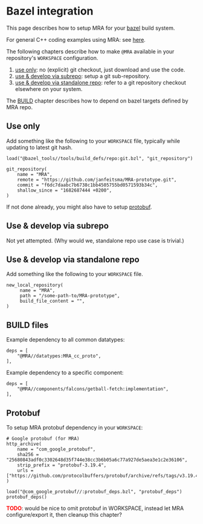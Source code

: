 # Bazel integration

This page describes how to setup MRA for your [bazel](https://bazel.build/) build system.

For general C++ coding examples using MRA: see [here](INTEGRATION.md#Coding).

The following chapters describe how to make `@MRA` available in your repository's `WORKSPACE` configuration.
1. [use only](#Use-only): no (explicit) git checkout, just download and use the code.
2. [use & develop via subrepo](#Use--develop-via-subrepo): setup a git sub-repository.
3. [use & develop via standalone repo](#Use--develop-via-standalone-repo): refer to a git repository checkout elsewhere on your system.

The [BUILD](#BUILD-files) chapter describes how to depend on bazel targets defined by MRA repo.

## Use only

Add something like the following to your `WORKSPACE` file, typically while updating to latest git hash.
```
load("@bazel_tools//tools/build_defs/repo:git.bzl", "git_repository")

git_repository(
    name = "MRA",
	remote = "https://github.com/janfeitsma/MRA-prototype.git",
	commit = "f6dc7daabc7b6738c1bb4505755bd0571593b34c",
	shallow_since = "1682687444 +0200",
)
```

If not done already, you might also have to setup [protobuf](#protobuf).

## Use & develop via subrepo

Not yet attempted. (Why would we, standalone repo use case is trivial.)

## Use & develop via standalone repo

Add something like the following to your `WORKSPACE` file.
```
new_local_repository(
     name = "MRA",
     path = "/some-path-to/MRA-prototype",
     build_file_content = "",
)
```

## BUILD files

Example dependency to all common datatypes:
```
deps = [
    "@MRA//datatypes:MRA_cc_proto",
],
```

Example dependency to a specific component:
```
deps = [
    "@MRA//components/falcons/getball-fetch:implementation",
],
```

## Protobuf

To setup MRA protobuf dependency in your `WORKSPACE`:

```
# Google protobuf (for MRA)
http_archive(
	name = "com_google_protobuf",
	sha256 = "25680843adf0c3302648d35f744e38cc3b6b05a6c77a927de5aea3e1c2e36106",
	strip_prefix = "protobuf-3.19.4",
	urls = ["https://github.com/protocolbuffers/protobuf/archive/refs/tags/v3.19.4.zip"],
)

load("@com_google_protobuf//:protobuf_deps.bzl", "protobuf_deps")
protobuf_deps()
```

<span style="color:red">**TODO**</span>: would be nice to omit protobuf in WORKSPACE, instead let MRA configure/export it, then cleanup this chapter?

